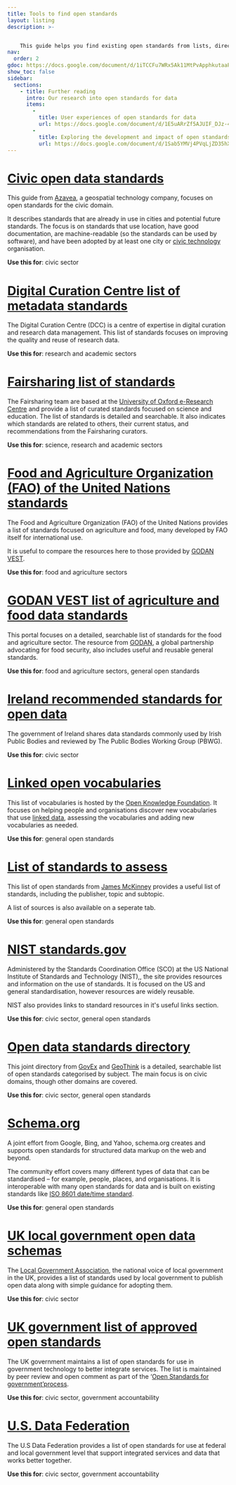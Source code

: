 ```yaml
---
title: Tools to find open standards
layout: listing
description: >- 


    This guide helps you find existing open standards from lists, directories and other useful resources.
nav:
  order: 2
gdoc: https://docs.google.com/document/d/1iTCCFu7WRx5Ak11MtPvApphkutaaPVxOzy0L2NnwWYM/edit?usp=sharing
show_toc: false
sidebar:
  sections:
    - title: Further reading
      intro: Our research into open standards for data
      items:
        -          
          title: User experiences of open standards for data
          url: https://docs.google.com/document/d/1E5uARrZf5AJUIF_DJz-42_793EY_Dwk7n7B3bMn3x5A/edit?usp=sharing
        -          
          title: Exploring the development and impact of open standards for data
          url: https://docs.google.com/document/d/1Sab5YMVj4PVqLjZD35hX8FTnMeeP6gLGG0xszuRMIaM/edit?usp=sharing
---
```


# [Civic open data standards](https://azavea.gitbooks.io/open-data-standards/content/)

This guide from [Azavea](http://www.azavea.com/), a geospatial technology company, focuses on open standards for the civic domain. 

It describes standards that are already in use in cities and potential future standards. The focus is on standards that use location, have good documentation, are machine-readable (so the standards can be used by software), and have been adopted by at least one city or [civic technology](https://www.forbes.com/sites/quora/2017/09/19/what-is-civic-technology/#1025cfc3ecc) organisation. 

**Use this for**: civic sector

# [Digital Curation Centre list of metadata standards](http://www.dcc.ac.uk/resources/metadata-standards/list)

The Digital Curation Centre (DCC) is a centre of expertise in digital curation and research data management. This list of standards focuses on improving the quality and reuse of research data.

**Use this for**: research and academic sectors

# [Fairsharing list of standards](https://fairsharing.org/standards/)

The Fairsharing team are based at the [University of Oxford e-Research Centre](http://www.oerc.ox.ac.uk/) and provide a list of curated standards focused on science and education. The list of standards is detailed and searchable. It also indicates which standards are related to others, their current status, and recommendations from the Fairsharing curators.

**Use this for**: science, research and academic sectors

# [Food and Agriculture Organization (FAO) of the United Nations standards](http://www.fao.org/statistics/standards/en/)

The Food and Agriculture Organization (FAO) of the United Nations provides a list of standards focused on agriculture and food, many developed by FAO itself for international use. 

It is useful to compare the resources here to those provided by [GODAN VEST](http://vest.agrisemantics.org/ ). 

**Use this for**: food and agriculture sectors

# [GODAN VEST list of agriculture and food data standards](http://vest.agrisemantics.org/)

This portal focuses on a detailed, searchable list of standards for the food and agriculture sector. The resource from [GODAN](http://www.godan.info/), a global partnership advocating for food security, also includes useful and reusable general standards.

**Use this for**: food and agriculture sectors, general open standards

# [Ireland recommended standards for open data](https://data.gov.ie/pages/opendatatechnicalframework#recommended-standards-for-open-data)

The government of Ireland shares data standards commonly used by Irish Public Bodies and reviewed by The Public Bodies Working Group (PBWG).

**Use this for**: civic sector

# [Linked open vocabularies](http://lov.okfn.org/dataset/lov/about)

This list of vocabularies is hosted by the [Open Knowledge Foundation](http://okfn.org/). It focuses on helping people and organisations discover new vocabularies that use [linked data](http://linkeddata.org/), assessing the vocabularies and adding new vocabularies as needed.

**Use this for**: general open standards

# [List of standards to assess](https://docs.google.com/spreadsheets/d/1r7OByH4IeFHzot43nayjlplgEHHW91I4uBIUn59SKgU/edit#gid=0)

This list of open standards from [James McKinney](https://twitter.com/mckinneyjames) provides a useful list of standards, including the publisher, topic and subtopic. 

A list of sources is also available on a seperate tab.

**Use this for**: general open standards

# [NIST standards.gov](https://www.nist.gov/standardsgov/resources/useful-links)

Administered by the Standards Coordination Office (SCO) at the US National Institute of Standards and Technology (NIST),, the site provides resources and information on the use of standards. It is focused on the US and general standardisation, however resources are widely reusable. 

NIST also provides links to standard resources in it's useful links section.

**Use this for**: civic sector, general open standards

# [Open data standards directory](http://datastandards.directory/) 

This joint directory from [GovEx](https://govex.jhu.edu/) and [GeoThink](http://geothink.ca/) is a detailed, searchable list of open standards categorised by subject. The main focus is on civic domains, though other domains are covered. 

**Use this for**: civic sector, general open standards

# [Schema.org](http://schema.org/)

A joint effort from Google, Bing, and Yahoo, schema.org creates and supports open standards for structured data markup on the web and beyond. 

The community effort covers many different types of data that can be standardised – for example, people, places, and organisations. It is interoperable with many open standards for data and is built on existing standards like [ISO 8601 date/time standard](http://en.wikipedia.org/wiki/ISO_8601).

**Use this for**: general open standards

# [UK local government open data schemas](http://schemas.opendata.esd.org.uk/)

The [Local Government Association](https://www.local.gov.uk/), the national voice of local government in the UK,  provides a list of standards used by local government to publish open data along with simple guidance for adopting them. 

**Use this for**: civic sector

# [UK government list of approved open standards](https://www.gov.uk/government/publications/open-standards-for-government) 

The UK government maintains a list of open standards for use in government technology to better integrate services. The list is maintained by peer review and open comment as part of the ‘[Open Standards for government’](https://www.gov.uk/government/collections/open-standards-for-government-data-and-technology)[process](https://www.gov.uk/government/collections/open-standards-for-government-data-and-technology).

**Use this for**: civic sector, government accountability

# [U.S. Data Federation](https://federation.data.gov/)

The U.S Data Federation provides a list of open standards for use at federal and local government level that support integrated services and data that works better together.

**Use this for**: civic sector, government accountability
